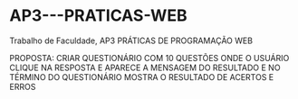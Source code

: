 # AP3---PRATICAS-WEB
Trabalho de Faculdade,  AP3 PRÁTICAS DE PROGRAMAÇÃO WEB

PROPOSTA: CRIAR QUESTIONÁRIO COM 10 QUESTÕES ONDE O USUÁRIO CLIQUE NA RESPOSTA E APARECE A MENSAGEM DO RESULTADO E NO TÉRMINO DO QUESTIONÁRIO MOSTRA O RESULTADO DE ACERTOS E ERROS
